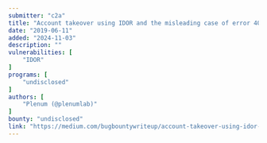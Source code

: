 ```yaml
---
submitter: "c2a"
title: "Account takeover using IDOR and the misleading case of error 403."
date: "2019-06-11"
added: "2024-11-03"
description: ""
vulnerabilities: [
    "IDOR"
]
programs: [
    "undisclosed"
]
authors: [
    "Plenum (@plenumlab)"
]
bounty: "undisclosed"
link: "https://medium.com/bugbountywriteup/account-takeover-using-idor-and-the-misleading-case-of-error-403-cb42c96ea310"
---
```





